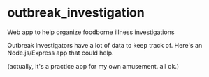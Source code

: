 # outbreak_investigation
Web app to help organize foodborne illness investigations

Outbreak investigators have a lot of data to keep track of.  Here's an Node.js/Express app that could help.

(actually, it's a practice app for my own amusement.  all ok.)
